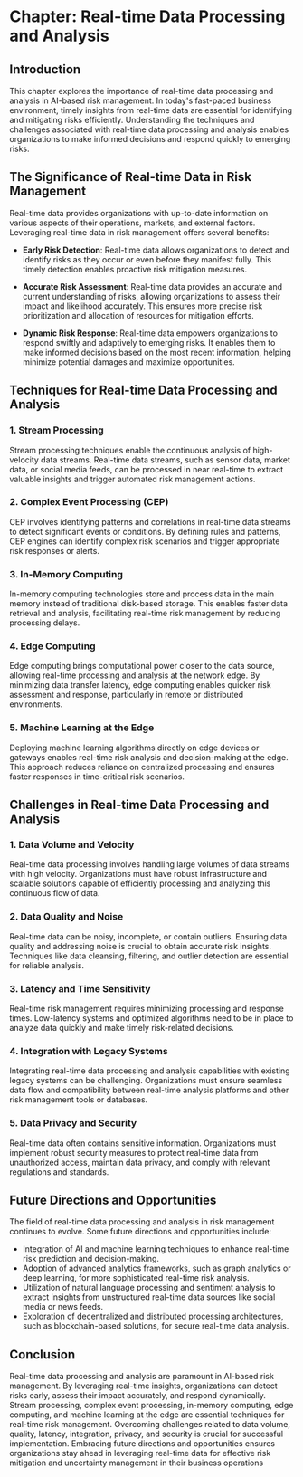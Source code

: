 Chapter: Real-time Data Processing and Analysis
===============================================

Introduction
------------

This chapter explores the importance of real-time data processing and analysis in AI-based risk management. In today's fast-paced business environment, timely insights from real-time data are essential for identifying and mitigating risks efficiently. Understanding the techniques and challenges associated with real-time data processing and analysis enables organizations to make informed decisions and respond quickly to emerging risks.

The Significance of Real-time Data in Risk Management
-----------------------------------------------------

Real-time data provides organizations with up-to-date information on various aspects of their operations, markets, and external factors. Leveraging real-time data in risk management offers several benefits:

* **Early Risk Detection**: Real-time data allows organizations to detect and identify risks as they occur or even before they manifest fully. This timely detection enables proactive risk mitigation measures.

* **Accurate Risk Assessment**: Real-time data provides an accurate and current understanding of risks, allowing organizations to assess their impact and likelihood accurately. This ensures more precise risk prioritization and allocation of resources for mitigation efforts.

* **Dynamic Risk Response**: Real-time data empowers organizations to respond swiftly and adaptively to emerging risks. It enables them to make informed decisions based on the most recent information, helping minimize potential damages and maximize opportunities.

Techniques for Real-time Data Processing and Analysis
-----------------------------------------------------

### 1. Stream Processing

Stream processing techniques enable the continuous analysis of high-velocity data streams. Real-time data streams, such as sensor data, market data, or social media feeds, can be processed in near real-time to extract valuable insights and trigger automated risk management actions.

### 2. Complex Event Processing (CEP)

CEP involves identifying patterns and correlations in real-time data streams to detect significant events or conditions. By defining rules and patterns, CEP engines can identify complex risk scenarios and trigger appropriate risk responses or alerts.

### 3. In-Memory Computing

In-memory computing technologies store and process data in the main memory instead of traditional disk-based storage. This enables faster data retrieval and analysis, facilitating real-time risk management by reducing processing delays.

### 4. Edge Computing

Edge computing brings computational power closer to the data source, allowing real-time processing and analysis at the network edge. By minimizing data transfer latency, edge computing enables quicker risk assessment and response, particularly in remote or distributed environments.

### 5. Machine Learning at the Edge

Deploying machine learning algorithms directly on edge devices or gateways enables real-time risk analysis and decision-making at the edge. This approach reduces reliance on centralized processing and ensures faster responses in time-critical risk scenarios.

Challenges in Real-time Data Processing and Analysis
----------------------------------------------------

### 1. Data Volume and Velocity

Real-time data processing involves handling large volumes of data streams with high velocity. Organizations must have robust infrastructure and scalable solutions capable of efficiently processing and analyzing this continuous flow of data.

### 2. Data Quality and Noise

Real-time data can be noisy, incomplete, or contain outliers. Ensuring data quality and addressing noise is crucial to obtain accurate risk insights. Techniques like data cleansing, filtering, and outlier detection are essential for reliable analysis.

### 3. Latency and Time Sensitivity

Real-time risk management requires minimizing processing and response times. Low-latency systems and optimized algorithms need to be in place to analyze data quickly and make timely risk-related decisions.

### 4. Integration with Legacy Systems

Integrating real-time data processing and analysis capabilities with existing legacy systems can be challenging. Organizations must ensure seamless data flow and compatibility between real-time analysis platforms and other risk management tools or databases.

### 5. Data Privacy and Security

Real-time data often contains sensitive information. Organizations must implement robust security measures to protect real-time data from unauthorized access, maintain data privacy, and comply with relevant regulations and standards.

Future Directions and Opportunities
-----------------------------------

The field of real-time data processing and analysis in risk management continues to evolve. Some future directions and opportunities include:

* Integration of AI and machine learning techniques to enhance real-time risk prediction and decision-making.
* Adoption of advanced analytics frameworks, such as graph analytics or deep learning, for more sophisticated real-time risk analysis.
* Utilization of natural language processing and sentiment analysis to extract insights from unstructured real-time data sources like social media or news feeds.
* Exploration of decentralized and distributed processing architectures, such as blockchain-based solutions, for secure real-time data analysis.

Conclusion
----------

Real-time data processing and analysis are paramount in AI-based risk management. By leveraging real-time insights, organizations can detect risks early, assess their impact accurately, and respond dynamically. Stream processing, complex event processing, in-memory computing, edge computing, and machine learning at the edge are essential techniques for real-time risk management. Overcoming challenges related to data volume, quality, latency, integration, privacy, and security is crucial for successful implementation. Embracing future directions and opportunities ensures organizations stay ahead in leveraging real-time data for effective risk mitigation and uncertainty management in their business operations
